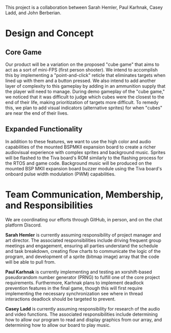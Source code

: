 This project is a collaboration between Sarah Hemler, Paul Karhnak, Casey Ladd,
and John Berberian.

# Design and Concept

## Core Game

Our product will be a variation on the proposed "cube game" that aims to act as
a sort of mini-FPS (first person shooter). We intend to accomplish this by
implementing a "point-and-click" reticle that eliminates targets when lined up
with them and a button pressed. We also intend to add another layer of
complexity to this gameplay by adding in an ammunition supply that the player
will need to manage. During demo gameplay of the "cube game," we noticed that
it was difficult to judge which cubes were the closest to the end of their
life, making prioritization of targets more difficult. To remedy this, we plan
to add visual indicators (alternative sprites) for when "cubes" are near the
end of their lives.

## Expanded Functionality

In addition to these features, we want to use the high color and audio
capabilities of the mounted BSPMKII expansion board to create a richer
audiovisual experience with complex sprites and background music. Sprites will
be flashed to the Tiva board's ROM similarly to the flashing process for the
RTOS and game code. Background music will be produced on the mounted BSP MKII
expansion board buzzer module using the Tiva board's onboard pulse width
modulation (PWM) capabilities.

# Team Communication, Membership, and Responsibilities

We are coordinating our efforts through GitHub, in person, and on the chat
platform Discord.

**Sarah Hemler** is currently assuming responsibility of project manager and art
director. The associated responsibilities include driving frequent group
meetings and engagement, ensuring all parties understand the schedule and task
breakdown, creating flow charts to communicate the logic of the program, and
development of a sprite (bitmap image) array that the code will be able to pull
from.

**Paul Karhnak** is currently implementing and testing an xorshift-based
pseudorandom number generator (PRNG) to fulfill one of the core project
requirements. Furthermore, Karhnak plans to implement deadlock prevention
features in the final game, though this will first require implementing the
necessary synchronization see where in thread interactions deadlock should be
targeted to prevent.

**Casey Ladd** is currently assuming responsibility for research of the audio and
video functions. The associated responsibilities include determining how to
allow our program to read and display graphics from our array, and determining
how to allow our board to play music.
